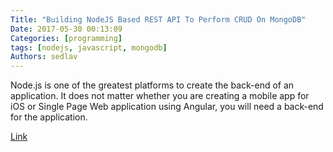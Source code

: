 ```yaml
---
Title: "Building NodeJS Based REST API To Perform CRUD On MongoDB"
Date: 2017-05-30 00:13:09
Categories: [programming]
tags: [nodejs, javascript, mongodb]
Authors: sedlav
---
```


Node.js is one of the greatest platforms to create the back-end of an application. It does not matter whether you are creating a mobile app for iOS or Single Page Web application using Angular, you will need a back-end for the application.

[Link](http://www.c-sharpcorner.com/article/building-node-js-based-rest-api-to-perform-crud-on-mongodb/)
